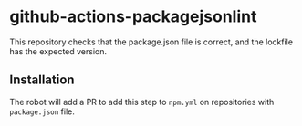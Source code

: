 # github-actions-packagejsonlint

This repository checks that the package.json file is correct, and the lockfile has the expected version.

## Installation

The robot will add a PR to add this step to `npm.yml` on repositories with `package.json` file.

